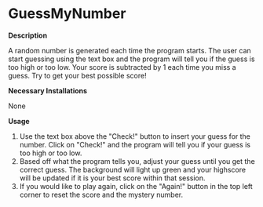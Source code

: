 # GuessMyNumber

**Description**

A random number is generated each time the program starts. The user can start guessing using the text box and the program will tell you if the guess is too high or too low. Your score is subtracted by 1 each time you miss a guess. Try to get your best possible score!


**Necessary Installations**

None

**Usage**
1. Use the text box above the "Check!" button to insert your guess for the number. Click on "Check!" and the program will tell you if your guess is too high or too low.
2. Based off what the program tells you, adjust your guess until you get the correct guess. The background will light up green and your highscore will be updated if it is your best score within that session.
3. If you would like to play again, click on the "Again!" button in the top left corner to reset the score and the mystery number.
